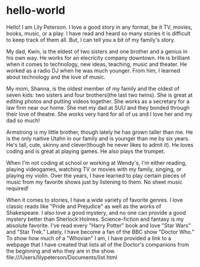 # hello-world
Hello! 
I am Lily Peterson. I love a good story in any format, be it TV, movies, books, music, or a play. I have read and heard so many stories it is difficult to keep track of them all. But, I can tell you a bit of my family's story.

My dad, Kwin, is the eldest of two sisters and one brother and a genius in his own way. He works for an elecricity company downtown. He is brilliant when it comes to technology, new ideas, teaching, music and theater. He worked as a radio DJ when he was much younger. From him, I learned about technology and the love of music.

My mom, Shanna, is the oldest member of my family and the oldest of seven kids: two sisters and four brothers(the last two twins). She is great at editing photos and putting videos together. She works as a secretary for a law firm near our home. She met my dad at SUU and they bonded through their love of theatre. She works very hard for all of us and I love her and my dad so much!

Armstrong is my little brother, though lately he has grown taller than me. He is the only naitive Utahn in our family and is younger than me by six years. He's tall, cute, skinny and clever(though he never likes to admit it). He loves coding and is great at playing games. He also plays the trumpet.

When I'm not coding at school or working at Wendy's, I'm either reading, playing videogames, watching TV or movies with my family, singing, or playing my violin. Over the years, I have learned to play certain pieces of music from my favorite shows just by listening to them. No sheet music required! 

When it comes to stories, I have a wide variety of favorite genres. I love classic reads like "Pride and Prejudice" as well as the works of Shakespeare. I also love a good mystery, and no one can provide a good mystery better than Sherlock Holmes. Science-fiction and fantasy is my absolute favorite. I've read every "Harry Potter" book and love "Star Wars" and "Star Trek." Lately, I have become a fan of the BBC show "Doctor Who." To show how much of a "Whovian" I am, I have provided a link to a webpage that I have created that lists all of the Doctor's companions from the beginning and who they are in the show.
file:///Users/lilypeterson/Documents/list.html
